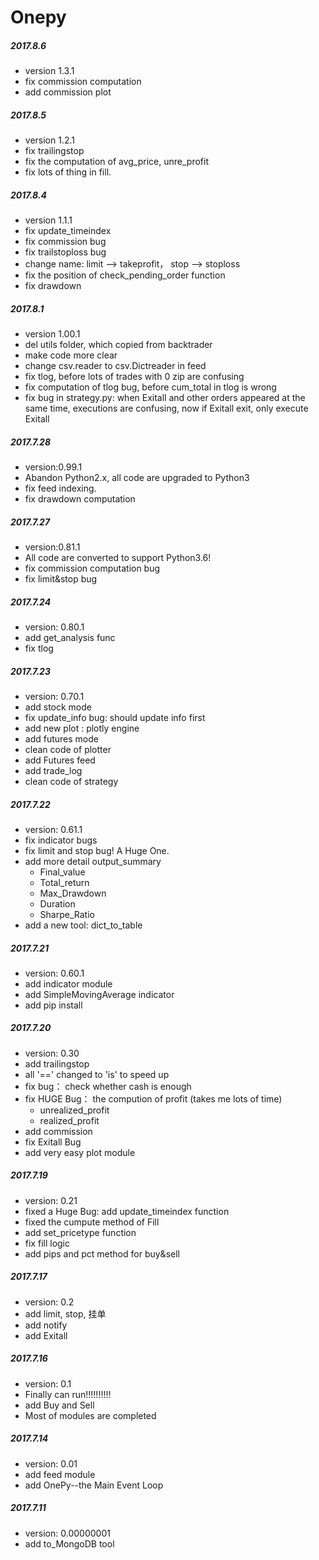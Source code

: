 Onepy  
===========

##### 2017.8.6
  - version 1.3.1
  - fix commission computation
  - add commission plot


##### 2017.8.5
  - version 1.2.1
  - fix trailingstop
  - fix the computation of avg_price, unre_profit
  - fix lots of thing in fill.

##### 2017.8.4
  - version 1.1.1
  - fix update_timeindex
  - fix commission bug
  - fix trailstoploss bug
  - change name: limit --> takeprofit， stop --> stoploss
  - fix the position of check_pending_order function
  - fix drawdown

##### 2017.8.1
  - version 1.00.1
  - del utils folder, which copied from backtrader
  - make code more clear
  - change csv.reader to csv.Dictreader in feed
  - fix tlog, before lots of trades with 0 zip are confusing
  - fix computation of tlog bug, before cum_total in tlog is wrong
  - fix bug in strategy.py: when Exitall and other orders
     appeared at the same time, executions
    are confusing, now if Exitall exit, only execute Exitall


##### 2017.7.28
  - version:0.99.1
  - Abandon Python2.x, all code are upgraded to Python3
  - fix feed indexing.
  - fix drawdown computation

##### 2017.7.27
  - version:0.81.1
  - All code are converted to support Python3.6!
  - fix commission computation bug
  - fix limit&stop bug

##### 2017.7.24
  - version: 0.80.1
  - add get_analysis func
  - fix tlog


##### 2017.7.23
  - version: 0.70.1
  - add stock mode
  - fix update_info bug: should update info first
  - add new plot : plotly engine
  - add futures mode
  - clean code of plotter
  - add Futures feed
  - add trade_log
  - clean code of strategy

##### 2017.7.22
  - version: 0.61.1
  - fix indicator bugs
  - fix limit and stop bug! A Huge One.
  - add more detail output_summary
	  - Final_value
	  - Total_return
	  - Max_Drawdown
	  - Duration
	  - Sharpe_Ratio
  - add a new tool: dict_to_table

##### 2017.7.21
  - version: 0.60.1
  - add indicator module
  - add SimpleMovingAverage indicator
  - add pip install

##### 2017.7.20
  - version: 0.30
  - add trailingstop
  - all '==' changed to 'is' to speed up
  - fix bug： check whether cash is enough
  - fix HUGE Bug： the compution of profit (takes me lots of time)
    - unrealized_profit
    - realized_profit
  - add commission
  - fix Exitall Bug
  - add very easy plot module

##### 2017.7.19
  - version: 0.21
  - fixed a Huge Bug: add update_timeindex function
  - fixed the cumpute method of Fill
  - add set_pricetype function
  - fix fill logic
  - add pips and pct method for buy&sell

##### 2017.7.17
  - version: 0.2
  - add limit, stop, 挂单
  - add notify
  - add Exitall


##### 2017.7.16
  - version: 0.1
  - Finally can run!!!!!!!!!!
  - add Buy and Sell
  - Most of modules are completed


##### 2017.7.14
  - version: 0.01
  - add feed module
  - add OnePy--the Main Event Loop

##### 2017.7.11
  - version: 0.00000001
  - add to_MongoDB tool
